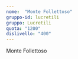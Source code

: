 ```yaml
---
nome:  "Monte Follettoso"
gruppo-id: lucretili
gruppo: Lucretili
quota: "1200"
dislivello: "400"
---
```


Monte Follettoso
